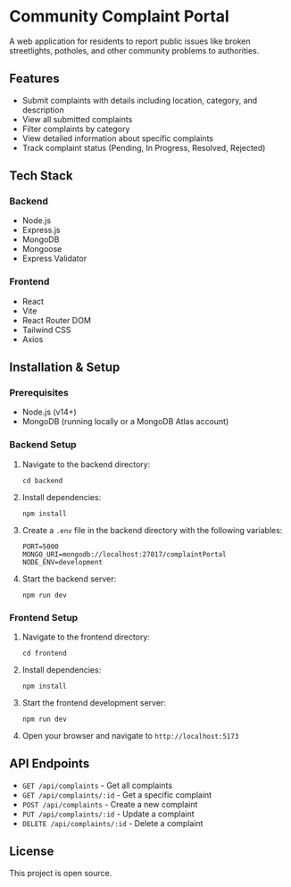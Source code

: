 # Community Complaint Portal

A web application for residents to report public issues like broken streetlights, potholes, and other community problems to authorities.

## Features

- Submit complaints with details including location, category, and description
- View all submitted complaints
- Filter complaints by category
- View detailed information about specific complaints
- Track complaint status (Pending, In Progress, Resolved, Rejected)

## Tech Stack

### Backend
- Node.js
- Express.js
- MongoDB
- Mongoose
- Express Validator

### Frontend
- React
- Vite
- React Router DOM
- Tailwind CSS
- Axios

## Installation & Setup

### Prerequisites
- Node.js (v14+)
- MongoDB (running locally or a MongoDB Atlas account)

### Backend Setup
1. Navigate to the backend directory:
   ```
   cd backend
   ```

2. Install dependencies:
   ```
   npm install
   ```

3. Create a `.env` file in the backend directory with the following variables:
   ```
   PORT=5000
   MONGO_URI=mongodb://localhost:27017/complaintPortal
   NODE_ENV=development
   ```

4. Start the backend server:
   ```
   npm run dev
   ```

### Frontend Setup
1. Navigate to the frontend directory:
   ```
   cd frontend
   ```

2. Install dependencies:
   ```
   npm install
   ```

3. Start the frontend development server:
   ```
   npm run dev
   ```

4. Open your browser and navigate to `http://localhost:5173`

## API Endpoints

- `GET /api/complaints` - Get all complaints
- `GET /api/complaints/:id` - Get a specific complaint
- `POST /api/complaints` - Create a new complaint
- `PUT /api/complaints/:id` - Update a complaint
- `DELETE /api/complaints/:id` - Delete a complaint

## License

This project is open source. 
